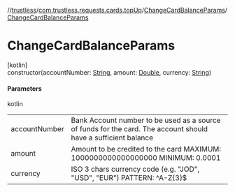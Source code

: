 //[trustless](../../../index.md)/[com.trustless.requests.cards.topUp](../index.md)/[ChangeCardBalanceParams](index.md)/[ChangeCardBalanceParams](-change-card-balance-params.md)

# ChangeCardBalanceParams

[kotlin]\
constructor(accountNumber: [String](https://kotlinlang.org/api/latest/jvm/stdlib/kotlin/-string/index.html), amount: [Double](https://kotlinlang.org/api/latest/jvm/stdlib/kotlin/-double/index.html), currency: [String](https://kotlinlang.org/api/latest/jvm/stdlib/kotlin/-string/index.html))

#### Parameters

kotlin

| | |
|---|---|
| accountNumber | Bank Account number to be used as a source of funds for the card. The account should have a sufficient balance |
| amount | Amount to be credited to the card MAXIMUM: 1000000000000000000 MINIMUM: 0.0001 |
| currency | ISO 3 chars currency code (e.g. &quot;JOD&quot;, &quot;USD&quot;, &quot;EUR&quot;) PATTERN: ^A-Z{3}$ |
